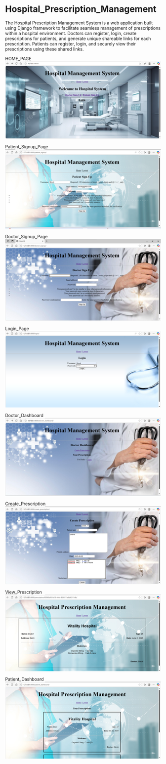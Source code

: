 # Hospital_Prescription_Management
The Hospital Prescription Management System is a web application built using Django framework to facilitate seamless management of prescriptions within a hospital environment.
Doctors can register, login, create prescriptions for patients, and generate unique shareable links for each prescription. Patients can register, login, and securely view their prescriptions using these shared links.

HOME_PAGE
![image alt](https://github.com/Shrutii77/Hospital_Prescription_Management/blob/main/hospital/Screenshots/Home_Page.png?raw=true)

Patient_Signup_Page
![image alt](https://github.com/Shrutii77/Hospital_Prescription_Management/blob/main/hospital/Screenshots/Patient_Signup.png?raw=true)

Doctor_Signup_Page
![image alt](https://github.com/Shrutii77/Hospital_Prescription_Management/blob/main/hospital/Screenshots/Doctor_Signup.png?raw=true)

Login_Page
![image alt](https://github.com/Shrutii77/Hospital_Prescription_Management/blob/main/hospital/Screenshots/Login_Page.png?raw=true)

Doctor_Dashboard
![image alt](https://github.com/Shrutii77/Hospital_Prescription_Management/blob/main/hospital/Screenshots/Doctor_Dashboard.png?raw=true
)

Create_Prescription
![image alt](https://github.com/Shrutii77/Hospital_Prescription_Management/blob/main/hospital/Screenshots/Create_Prescription_Page.png?raw=true)

View_Prescription
![image alt](https://github.com/Shrutii77/Hospital_Prescription_Management/blob/main/hospital/Screenshots/View_Prescription_Page.png?raw=true)

Patient_Dashboard
![image alt](https://github.com/Shrutii77/Hospital_Prescription_Management/blob/main/hospital/Screenshots/Patient_Dashboard_Page.png?raw=true)
